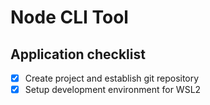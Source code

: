# Node CLI Tool

## Application checklist

- [x] Create project and establish git repository
- [x] Setup development environment for WSL2
